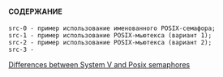 #### СОДЕРЖАНИЕ

```
src-0 - пример использование именованного POSIX-семафора;
src-1 - пример использование POSIX-мьютекса (вариант 1); 
src-2 - пример использование POSIX-мьютекса (вариант 2); 
src-3 - 
```

[Differences between System V and Posix semaphores](https://stackoverflow.com/questions/368322/differences-between-system-v-and-posix-semaphores)

